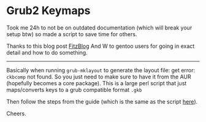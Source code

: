 # Grub2 Keymaps

Took me 24h to not be on outdated documentation (which will break your setup btw) so made a script to save time for others. 

Thanks to this blog post [FitzBlog](https://fitzcarraldoblog.wordpress.com/2019/04/21/how-to-change-the-keymap-keyboard-layout-used-by-the-grub-shell-in-gentoo-linux/) And W to gentoo users for going in exact detail and how to do something.

---

Basically when running `grub-mklayout` to generate the layout file: get error: `ckbcomp` not found. So you just need to make sure to have it from the AUR (hopefully becomes a core package). This is a large perl script that just maps/converts keys to a grub compatible format `.gkb`

Then follow the steps from the guide (which is the same as the script [here](https://github.com/h8d13/GRUB2_KEYMAPS_FIX/blob/master/grub_keymaps)). 

Cheers.
